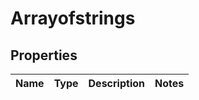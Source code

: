 
# Arrayofstrings

## Properties
Name | Type | Description | Notes
------------ | ------------- | ------------- | -------------



